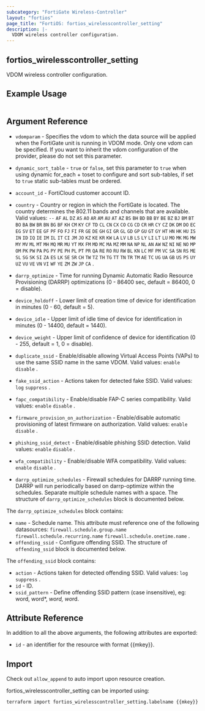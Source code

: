 ```yaml
---
subcategory: "FortiGate Wireless-Controller"
layout: "fortios"
page_title: "FortiOS: fortios_wirelesscontroller_setting"
description: |-
  VDOM wireless controller configuration.
---
```


## fortios_wirelesscontroller_setting
VDOM wireless controller configuration.

## Example Usage

```hcl

```

## Argument Reference
* `vdomparam` - Specifies the vdom to which the data source will be applied when the FortiGate unit is running in VDOM mode. Only one vdom can be specified. If you want to inherit the vdom configuration of the provider, please do not set this parameter.
* `dynamic_sort_table` - `true` or `false`, set this parameter to `true` when using dynamic for_each + toset to configure and sort sub-tables, if set to `true` static sub-tables must be ordered.

* `account_id` - FortiCloud customer account ID.
* `country` - Country or region in which the FortiGate is located. The country determines the 802.11 bands and channels that are available. Valid values: `--` `AF` `AL` `DZ` `AS` `AO` `AR` `AM` `AU` `AT` `AZ` `BS` `BH` `BD` `BB` `BY` `BE` `BZ` `BJ` `BM` `BT` `BO` `BA` `BW` `BR` `BN` `BG` `BF` `KH` `CM` `KY` `CF` `TD` `CL` `CN` `CX` `CO` `CG` `CD` `CR` `HR` `CY` `CZ` `DK` `DM` `DO` `EC` `EG` `SV` `ET` `EE` `GF` `PF` `FO` `FJ` `FI` `FR` `GE` `DE` `GH` `GI` `GR` `GL` `GD` `GP` `GU` `GT` `GY` `HT` `HN` `HK` `HU` `IS` `IN` `ID` `IQ` `IE` `IM` `IL` `IT` `CI` `JM` `JO` `KZ` `KE` `KR` `KW` `LA` `LV` `LB` `LS` `LY` `LI` `LT` `LU` `MO` `MK` `MG` `MW` `MY` `MV` `ML` `MT` `MH` `MQ` `MR` `MU` `YT` `MX` `FM` `MD` `MC` `MA` `MZ` `MM` `NA` `NP` `NL` `AN` `AW` `NZ` `NI` `NE` `NO` `MP` `OM` `PK` `PW` `PA` `PG` `PY` `PE` `PH` `PL` `PT` `PR` `QA` `RE` `RO` `RU` `RW` `BL` `KN` `LC` `MF` `PM` `VC` `SA` `SN` `RS` `ME` `SL` `SG` `SK` `SI` `ZA` `ES` `LK` `SE` `SR` `CH` `TW` `TZ` `TH` `TG` `TT` `TN` `TR` `TM` `AE` `TC` `UG` `UA` `GB` `US` `PS` `UY` `UZ` `VU` `VE` `VN` `VI` `WF` `YE` `ZM` `ZW` `JP` `CA` .
* `darrp_optimize` - Time for running Dynamic Automatic Radio Resource Provisioning (DARRP) optimizations (0 - 86400 sec, default = 86400, 0 = disable).
* `device_holdoff` - Lower limit of creation time of device for identification in minutes (0 - 60, default = 5).
* `device_idle` - Upper limit of idle time of device for identification in minutes (0 - 14400, default = 1440).
* `device_weight` - Upper limit of confidence of device for identification (0 - 255, default = 1, 0 = disable).
* `duplicate_ssid` - Enable/disable allowing Virtual Access Points (VAPs) to use the same SSID name in the same VDOM. Valid values: `enable` `disable` .
* `fake_ssid_action` - Actions taken for detected fake SSID. Valid values: `log` `suppress` .
* `fapc_compatibility` - Enable/disable FAP-C series compatibility. Valid values: `enable` `disable` .
* `firmware_provision_on_authorization` - Enable/disable automatic provisioning of latest firmware on authorization. Valid values: `enable` `disable` .
* `phishing_ssid_detect` - Enable/disable phishing SSID detection. Valid values: `enable` `disable` .
* `wfa_compatibility` - Enable/disable WFA compatibility. Valid values: `enable` `disable` .
* `darrp_optimize_schedules` - Firewall schedules for DARRP running time. DARRP will run periodically based on darrp-optimize within the schedules. Separate multiple schedule names with a space. The structure of `darrp_optimize_schedules` block is documented below.

The `darrp_optimize_schedules` block contains:

* `name` - Schedule name. This attribute must reference one of the following datasources: `firewall.schedule.group.name` `firewall.schedule.recurring.name` `firewall.schedule.onetime.name` .
* `offending_ssid` - Configure offending SSID. The structure of `offending_ssid` block is documented below.

The `offending_ssid` block contains:

* `action` - Actions taken for detected offending SSID. Valid values: `log` `suppress` .
* `id` - ID.
* `ssid_pattern` - Define offending SSID pattern (case insensitive), eg: word, word*, *word, wo*rd.

## Attribute Reference

In addition to all the above arguments, the following attributes are exported:
* `id` - an identifier for the resource with format {{mkey}}.

## Import

Check out `allow_append` to auto import upon resource creation.

fortios_wirelesscontroller_setting can be imported using:
```sh
terraform import fortios_wirelesscontroller_setting.labelname {{mkey}}
```
